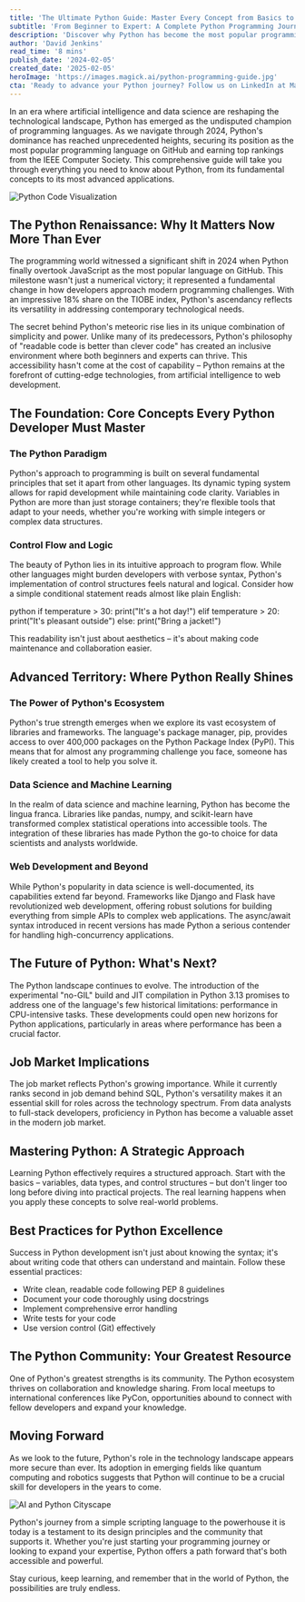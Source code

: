 ```yaml
---
title: 'The Ultimate Python Guide: Master Every Concept from Basics to Advanced'
subtitle: 'From Beginner to Expert: A Complete Python Programming Journey'
description: 'Discover why Python has become the most popular programming language and how to master it from basics to advanced concepts. Learn about Python's ecosystem, its applications in data science and web development, and best practices for becoming a proficient Python developer.'
author: 'David Jenkins'
read_time: '8 mins'
publish_date: '2024-02-05'
created_date: '2025-02-05'
heroImage: 'https://images.magick.ai/python-programming-guide.jpg'
cta: 'Ready to advance your Python journey? Follow us on LinkedIn at MagickAI for regular updates on Python programming, industry insights, and emerging technologies that will shape the future of development.'
---
```


In an era where artificial intelligence and data science are reshaping the technological landscape, Python has emerged as the undisputed champion of programming languages. As we navigate through 2024, Python's dominance has reached unprecedented heights, securing its position as the most popular programming language on GitHub and earning top rankings from the IEEE Computer Society. This comprehensive guide will take you through everything you need to know about Python, from its fundamental concepts to its most advanced applications.

![Python Code Visualization](https://i.magick.ai/PIXE/1738797026102_magick_img.webp)

## The Python Renaissance: Why It Matters Now More Than Ever

The programming world witnessed a significant shift in 2024 when Python finally overtook JavaScript as the most popular language on GitHub. This milestone wasn't just a numerical victory; it represented a fundamental change in how developers approach modern programming challenges. With an impressive 18% share on the TIOBE index, Python's ascendancy reflects its versatility in addressing contemporary technological needs.

The secret behind Python's meteoric rise lies in its unique combination of simplicity and power. Unlike many of its predecessors, Python's philosophy of "readable code is better than clever code" has created an inclusive environment where both beginners and experts can thrive. This accessibility hasn't come at the cost of capability – Python remains at the forefront of cutting-edge technologies, from artificial intelligence to web development.

## The Foundation: Core Concepts Every Python Developer Must Master

### The Python Paradigm

Python's approach to programming is built on several fundamental principles that set it apart from other languages. Its dynamic typing system allows for rapid development while maintaining code clarity. Variables in Python are more than just storage containers; they're flexible tools that adapt to your needs, whether you're working with simple integers or complex data structures.

### Control Flow and Logic

The beauty of Python lies in its intuitive approach to program flow. While other languages might burden developers with verbose syntax, Python's implementation of control structures feels natural and logical. Consider how a simple conditional statement reads almost like plain English:

python
if temperature > 30:
    print("It's a hot day!")
elif temperature > 20:
    print("It's pleasant outside")
else:
    print("Bring a jacket!")


This readability isn't just about aesthetics – it's about making code maintenance and collaboration easier.

## Advanced Territory: Where Python Really Shines

### The Power of Python's Ecosystem

Python's true strength emerges when we explore its vast ecosystem of libraries and frameworks. The language's package manager, pip, provides access to over 400,000 packages on the Python Package Index (PyPI). This means that for almost any programming challenge you face, someone has likely created a tool to help you solve it.

### Data Science and Machine Learning

In the realm of data science and machine learning, Python has become the lingua franca. Libraries like pandas, numpy, and scikit-learn have transformed complex statistical operations into accessible tools. The integration of these libraries has made Python the go-to choice for data scientists and analysts worldwide.

### Web Development and Beyond

While Python's popularity in data science is well-documented, its capabilities extend far beyond. Frameworks like Django and Flask have revolutionized web development, offering robust solutions for building everything from simple APIs to complex web applications. The async/await syntax introduced in recent versions has made Python a serious contender for handling high-concurrency applications.

## The Future of Python: What's Next?

The Python landscape continues to evolve. The introduction of the experimental "no-GIL" build and JIT compilation in Python 3.13 promises to address one of the language's few historical limitations: performance in CPU-intensive tasks. These developments could open new horizons for Python applications, particularly in areas where performance has been a crucial factor.

## Job Market Implications

The job market reflects Python's growing importance. While it currently ranks second in job demand behind SQL, Python's versatility makes it an essential skill for roles across the technology spectrum. From data analysts to full-stack developers, proficiency in Python has become a valuable asset in the modern job market.

## Mastering Python: A Strategic Approach

Learning Python effectively requires a structured approach. Start with the basics – variables, data types, and control structures – but don't linger too long before diving into practical projects. The real learning happens when you apply these concepts to solve real-world problems.

## Best Practices for Python Excellence

Success in Python development isn't just about knowing the syntax; it's about writing code that others can understand and maintain. Follow these essential practices:

- Write clean, readable code following PEP 8 guidelines
- Document your code thoroughly using docstrings
- Implement comprehensive error handling
- Write tests for your code
- Use version control (Git) effectively

## The Python Community: Your Greatest Resource

One of Python's greatest strengths is its community. The Python ecosystem thrives on collaboration and knowledge sharing. From local meetups to international conferences like PyCon, opportunities abound to connect with fellow developers and expand your knowledge.

## Moving Forward

As we look to the future, Python's role in the technology landscape appears more secure than ever. Its adoption in emerging fields like quantum computing and robotics suggests that Python will continue to be a crucial skill for developers in the years to come.

![AI and Python Cityscape](https://i.magick.ai/PIXE/1738797026099_magick_img.webp)

Python's journey from a simple scripting language to the powerhouse it is today is a testament to its design principles and the community that supports it. Whether you're just starting your programming journey or looking to expand your expertise, Python offers a path forward that's both accessible and powerful.

Stay curious, keep learning, and remember that in the world of Python, the possibilities are truly endless.